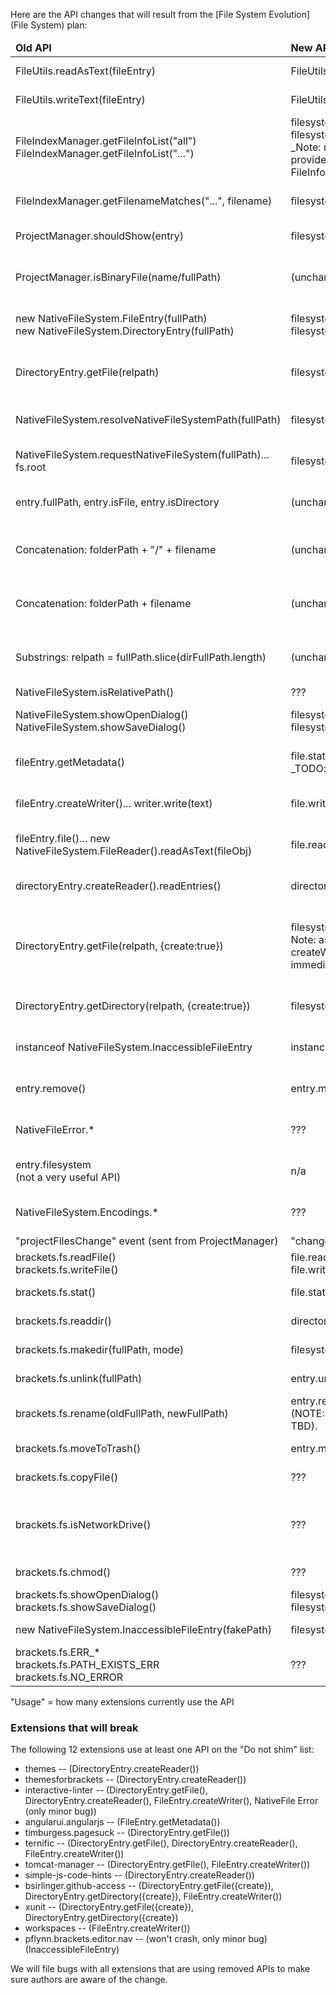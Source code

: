 Here are the API changes that will result from the [File System Evolution](File System) plan:

<table>
<thead>
<tr><td><b>Old API</b></td><td><b>New API</b></td><td><b>Suggested action</b></td><td><b>Usage</b></td></tr>
</thead>

<tr><td>FileUtils.readAsText(fileEntry)</td><td>FileUtils.readAsText(file)</td><td>Already drop-in compatible</td><td>13</td></tr>
<tr><td>FileUtils.writeText(fileEntry)</td><td>FileUtils.writeText(file)</td><td>Already drop-in compatible</td><td>5</td></tr>
<tr><td>FileIndexManager.getFileInfoList("all")<br>FileIndexManager.getFileInfoList("...")</td><td>filesystem.getFileList()<br>filesystem.getFileList(filter)<br>_Note: returns an array of actual Files, but they provide the same properties as the old FileInfos)_</td><td>Shim with deprecation warning</td><td>7</td></tr>
<tr><td>FileIndexManager.getFilenameMatches("...", filename)</td><td>filesystem.getFileList(filter)</td><td>Shim with deprecation warning</td><td>None</td></tr>
<tr><td>ProjectManager.shouldShow(entry)</td><td>filesystem.shouldShow(fullPath)</td><td>Leave old API in place permanently</td><td>None?</td></tr>
<tr><td>ProjectManager.isBinaryFile(name/fullPath)</td><td>(unchanged)</td><td>(unchanged)<br>But eventually, should move to LanguageManager.</td><td>None</td></tr>

<tr><td>new NativeFileSystem.FileEntry(fullPath)<br>new NativeFileSystem.DirectoryEntry(fullPath)</td><td>filesystem.getFileForPath(fullPath)<br>filesystem.getDirectoryForPath(fullPath)</td><td>Shim with deprecation warning</td><td>19</td></tr>
<tr><td>DirectoryEntry.getFile(relpath)</td><td>filesystem.resolve(dirFullPath + relpath)</td><td>TODO: Consider offering same/similar API on Directory</td><td>4</td></tr>
<tr><td>NativeFileSystem.resolveNativeFileSystemPath(fullPath)</td><td>filesystem.resolve(path)</td><td>Shim with deprecation warning</td><td>4</td></tr>
<tr><td>NativeFileSystem.requestNativeFileSystem(fullPath)... fs.root</td><td>filesystem.resolve(fullPath)</td><td>Shim with deprecation warning</td><td>6</td></tr>
<tr><td>entry.fullPath, entry.isFile, entry.isDirectory</td><td>(unchanged)</td><td>Properties are now immutable</td><td>fullPath: many<br>isFile/Directory: 9</td></tr>
<tr><td>Concatenation: folderPath + "/" + filename</td><td>(unchanged)</td><td>Paths are normalized on ingest, eliminating doubled "/"es</td><td></td></tr>
<tr><td>Concatenation: folderPath + filename</td><td>(unchanged)</td><td>Directory.fullPath will always end in "/", so this remains safe</td><td>Unclear, but at least several</td></tr>
<tr><td>Substrings: relpath = fullPath.slice(dirFullPath.length)</td><td>(unchanged)</td><td>Directory.fullPath will always end in "/", so this remains safe</td><td></td></tr>
<tr><td>NativeFileSystem.isRelativePath()</td><td>???</td><td>???</td><td>None</td></tr>
<tr><td>NativeFileSystem.showOpenDialog()<br>NativeFileSystem.showSaveDialog()</td><td>filesystem.showOpenDialog()<br>filesystem.showSaveDialog()</td><td>Shim with deprecation warning</td><td>4</td></tr>
<tr><td>fileEntry.getMetadata()</td><td>file.stat()<br>_TODO: document change in data structure too_</td><td>Do not shim (callers will break right away)</td><td>1</td></tr>
<tr><td>fileEntry.createWriter()... writer.write(text)</td><td>file.write(text)</td><td>Do not shim (callers will break right away)</td><td>5, but only used in 2</td></tr>
<tr><td>fileEntry.file()... new NativeFileSystem.FileReader().readAsText(fileObj)</td><td>file.readAsText()</td><td>Do not shim (callers will break right away)</td><td>None</td></tr>
<tr><td>directoryEntry.createReader().readEntries()</td><td>directory.getContents() ???</td><td>Do not shim (callers will break right away)</td><td>5</td></tr>
<tr><td>DirectoryEntry.getFile(relpath, {create:true})</td><td>filesystem.getFileForPath(fullPath).write("")<br>Note: as a result, this can fold in writeText() or createWriter()/write() calls that used to immediately follow the getFile() call.</td><td>Do not shim (callers will break right away)<br>TODO: add a cleaner create() API?</td><td>2</td></tr>
<tr><td>DirectoryEntry.getDirectory(relpath, {create:true})</td><td>filesystem.getDirectoryForPath(fullPath).create()</td><td>Do not shim (callers will break right away)</td><td>2</td></tr>
<tr><td>instanceof NativeFileSystem.InaccessibleFileEntry</td><td>instanceof InMemoryFile</td><td>Do not shim (callers will break right away)</td><td>1</td></tr>
<tr><td>entry.remove()</td><td>entry.moveToTrash()</td><td>Do not shim (callers will break right away)</td><td>None</td></tr>
<tr><td>NativeFileError.*</td><td>???</td><td>Do not shim (callers will break right away)</td><td>1</td></tr>
<tr><td>entry.filesystem<br>(not a very useful API)</td><td>n/a</td><td>Do not shim (callers will break right away)</td><td>None</td></tr>
<tr><td>NativeFileSystem.Encodings.*</td><td>???</td><td>Do not shim (callers will break right away)</td><td>None</td></tr>
<tr><td>"projectFilesChange" event (sent from ProjectManager)</td><td>"change" event (sent from FileSystem)</td><td>Do not shim</td><td>2</td></tr>

<tr><td>brackets.fs.readFile()<br>brackets.fs.writeFile()</td><td>file.readAsText()<br>file.write(text)</td><td>Low-level API continues to exist</td><td>2</td></tr>
<tr><td>brackets.fs.stat()</td><td>file.stat()</td><td>Low-level API continues to exist</td><td>1</td></tr>
<tr><td>brackets.fs.readdir()</td><td>directory.getContents() ???</td><td>Low-level API continues to exist</td><td>1</td></tr>
<tr><td>brackets.fs.makedir(fullPath, mode)</td><td>filesystem.getDirectoryForPath(fullPath).create()</td><td>Low-level API continues to exist</td><td>1</td></tr>
<tr><td>brackets.fs.unlink(fullPath)</td><td>entry.unlink()</td><td>Low-level API continues to exist</td><td>None</td></tr>
<tr><td>brackets.fs.rename(oldFullPath, newFullPath)</td><td>entry.rename(newFullPath)<br>(NOTE: Exact semantics of this call are still a bit TBD).</td><td>Low-level API continues to exist</td><td>None</td></tr>
<tr><td>brackets.fs.moveToTrash()</td><td>entry.moveToTrash()</td><td>Low-level API continues to exist</td><td>None</td></tr>
<tr><td>brackets.fs.copyFile()</td><td>???</td><td>Low-level API continues to exist</td><td>1</td></tr>
<tr><td>brackets.fs.isNetworkDrive()</td><td>???</td><td>Low-level API continues to exist<br>TODO: will it be unused now though?</td><td>None</td></tr>
<tr><td>brackets.fs.chmod()</td><td>???</td><td>Low-level API continues to exist</td><td>None</td></tr>
<tr><td>brackets.fs.showOpenDialog()<br>brackets.fs.showSaveDialog()</td><td>filesystem.showOpenDialog()<br>filesystem.showSaveDialog()</td><td>Low-level API continues to exist</td><td>None</td></tr>
<tr><td>new NativeFileSystem.InaccessibleFileEntry(fakePath)</td><td>filesystem.getInMemoryFile(fakePath)</td><td>Low-level API continues to exist</td><td>None</td></tr>
<tr><td>brackets.fs.ERR_*<br>brackets.fs.PATH_EXISTS_ERR<br>brackets.fs.NO_ERROR</td><td>???</td><td>Low-level API continues to exist</td><td>1</td></tr>

</table>

"Usage" = how many extensions currently use the API

### Extensions that will break

The following 12 extensions use at least one API on the "Do not shim" list:

* themes -- (DirectoryEntry.createReader())
* themesforbrackets -- (DirectoryEntry.createReader())
* interactive-linter -- (DirectoryEntry.getFile(), DirectoryEntry.createReader(), FileEntry.createWriter(), NativeFile Error (only minor bug))
* angularui.angularjs -- (FileEntry.getMetadata())
* timburgess.pagesuck -- (DirectoryEntry.getFile())
* ternific -- (DirectoryEntry.getFile(), DirectoryEntry.createReader(), FileEntry.createWriter())
* tomcat-manager -- (DirectoryEntry.getFile(), FileEntry.createWriter())
* simple-js-code-hints -- (DirectoryEntry.createReader())
* bsirlinger.github-access -- (DirectoryEntry.getFile({create}), DirectoryEntry.getDirectory({create}), FileEntry.createWriter())
* xunit -- (DirectoryEntry.getFile({create}), DirectoryEntry.getDirectory({create})
* workspaces -- (FileEntry.createWriter())
* pflynn.brackets.editor.nav -- (won't crash, only minor bug) (InaccessibleFileEntry)

We will file bugs with all extensions that are using removed APIs to make sure authors are aware of the change.